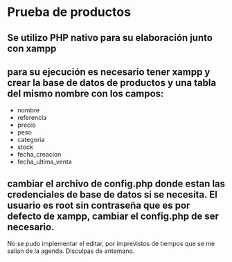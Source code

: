 # Prueba de productos

## Se utilizo PHP nativo para su elaboración junto con xampp

## para su ejecución es necesario tener xampp y crear la base de datos de productos y una tabla del mismo nombre con los campos:

- nombre
- referencia
- precio
- peso
- categoria
- stock
- fecha_creacion
- fecha_ultima_venta

## cambiar el archivo de config.php donde estan las credenciales de base de datos si se necesita. El usuario es root sin contraseña que es por defecto de xampp, cambiar el config.php de ser necesario.

No se pudo implementar el editar, por imprevistos de tiempos que se me salian de la agenda. Disculpas de antemano.



